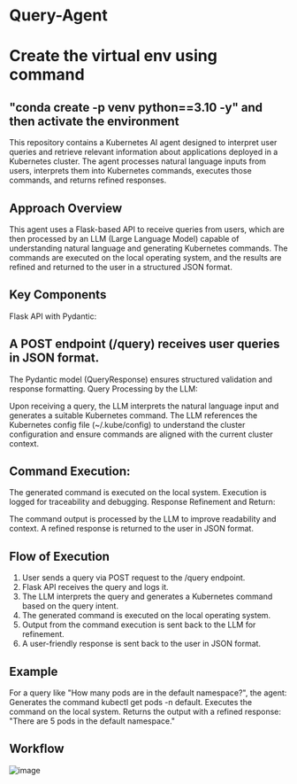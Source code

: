 # Query-Agent

# Create the virtual env using command 
## "conda create -p venv python==3.10 -y" and then activate the environment

This repository contains a Kubernetes AI agent designed to interpret user queries and retrieve relevant information about applications deployed in a Kubernetes cluster. The agent processes natural language inputs from users, interprets them into Kubernetes commands, executes those commands, and returns refined responses.

## Approach Overview
This agent uses a Flask-based API to receive queries from users, which are then processed by an LLM (Large Language Model) capable of understanding natural language and generating Kubernetes commands. The commands are executed on the local operating system, and the results are refined and returned to the user in a structured JSON format.

## Key Components
Flask API with Pydantic:

## A POST endpoint (/query) receives user queries in JSON format.
The Pydantic model (QueryResponse) ensures structured validation and response formatting.
Query Processing by the LLM:

Upon receiving a query, the LLM interprets the natural language input and generates a suitable Kubernetes command.
The LLM references the Kubernetes config file (~/.kube/config) to understand the cluster configuration and ensure commands are aligned with the current cluster context.
## Command Execution:

The generated command is executed on the local system.
Execution is logged for traceability and debugging.
Response Refinement and Return:

The command output is processed by the LLM to improve readability and context.
A refined response is returned to the user in JSON format.
## Flow of Execution
1) User sends a query via POST request to the /query endpoint.
2) Flask API receives the query and logs it.
3) The LLM interprets the query and generates a Kubernetes command based on the query intent.
4) The generated command is executed on the local operating system.
5) Output from the command execution is sent back to the LLM for refinement.
6) A user-friendly response is sent back to the user in JSON format.

## Example
For a query like "How many pods are in the default namespace?", the agent:
Generates the command kubectl get pods -n default.
Executes the command on the local system.
Returns the output with a refined response: "There are 5 pods in the default namespace."

## Workflow
![image](https://github.com/user-attachments/assets/3602c970-567d-4a93-970c-bae16b19de28)



